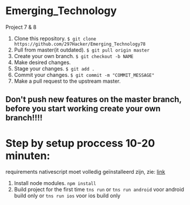 # Emerging_Technology
Project 7 & 8

1. Clone this repository.
```$ git clone https://github.com/297Hacker/Emerging_Technology78```
2. Pull from master(it outdated).
```$ git pull origin master```
3. Create your own branch.
```$ git checkout -b NAME```
4. Make desired changes.
5. Stage your changes.
```$ git add .``` 
6. Commit your changes.
```$ git commit -m "COMMIT_MESSAGE"```
7. Make a pull request to the upstream master.

## Don't push new features on the master branch, before you start working create your own branch!!!!

# Step by setup proccess 10-20 minuten:
requirements nativescript moet volledig geïnstalleerd zijn, zie: [link](https://www.nativescript.org/)
1. Install node modules.
```npm install```
2. Build project for the first time
```tns run```
or
```tns run android``` voor android build only
or
```tns run ios``` voor ios build only
